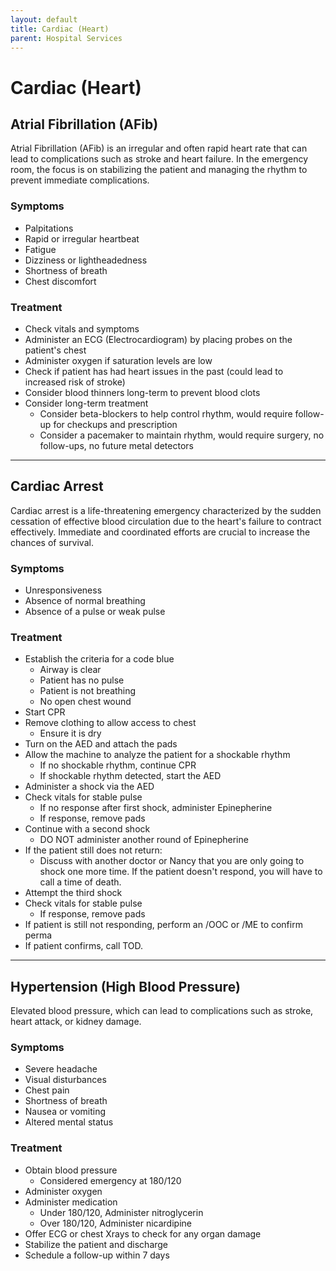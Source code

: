 ```yaml
---
layout: default
title: Cardiac (Heart)
parent: Hospital Services
---
```


# Cardiac (Heart)

## Atrial Fibrillation (AFib)
Atrial Fibrillation (AFib) is an irregular and often rapid heart rate that can lead to complications such as stroke and heart failure. In the emergency room, the focus is on stabilizing the patient and managing the rhythm to prevent immediate complications.

### Symptoms
- Palpitations
- Rapid or irregular heartbeat
- Fatigue
- Dizziness or lightheadedness
- Shortness of breath
- Chest discomfort

### Treatment
- Check vitals and symptoms
- Administer an ECG (Electrocardiogram) by placing probes on the patient's chest
- Administer oxygen if saturation levels are low
- Check if patient has had heart issues in the past (could lead to increased risk of stroke)
- Consider blood thinners long-term to prevent blood clots
- Consider long-term treatment
  - Consider beta-blockers to help control rhythm, would require follow-up for checkups and prescription
  - Consider a pacemaker to maintain rhythm, would require surgery, no follow-ups, no future metal detectors


---

## Cardiac Arrest
Cardiac arrest is a life-threatening emergency characterized by the sudden cessation of effective blood circulation due to the heart's failure to contract effectively. Immediate and coordinated efforts are crucial to increase the chances of survival.

### Symptoms
- Unresponsiveness
- Absence of normal breathing
- Absence of a pulse or weak pulse

### Treatment

- Establish the criteria for a code blue
  - Airway is clear
  - Patient has no pulse
  - Patient is not breathing
  - No open chest wound
- Start CPR
- Remove clothing to allow access to chest
  - Ensure it is dry
- Turn on the AED and attach the pads
- Allow the machine to analyze the patient for a shockable rhythm
  - If no shockable rhythm, continue CPR
  - If shockable rhythm detected, start the AED
- Administer a shock via the AED
- Check vitals for stable pulse
  - If no response after first shock, administer Epinepherine
  - If response, remove pads
- Continue with a second shock
  - DO NOT administer another round of Epinepherine
- If the patient still does not return:
  - Discuss with another doctor or Nancy that you are only going to shock one more time. If the patient doesn't respond, you will have to call a time of death.
- Attempt the third shock
- Check vitals for stable pulse
  - If response, remove pads
- If patient is still not responding, perform an /OOC or /ME to confirm perma
- If patient confirms, call TOD.

---

## Hypertension (High Blood Pressure)
Elevated blood pressure, which can lead to complications such as stroke, heart attack, or kidney damage.

### Symptoms
- Severe headache
- Visual disturbances
- Chest pain
- Shortness of breath
- Nausea or vomiting
- Altered mental status

### Treatment
- Obtain blood pressure 
  - Considered emergency at 180/120
- Administer oxygen
- Administer medication
  - Under 180/120, Administer nitroglycerin 
  - Over 180/120, Administer nicardipine
- Offer ECG or chest Xrays to check for any organ damage
- Stabilize the patient and discharge
- Schedule a follow-up within 7 days

